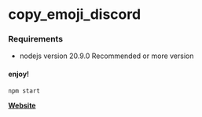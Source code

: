 # copy_emoji_discord

### Requirements

* nodejs version 20.9.0 
Recommended or more version

#### enjoy!

    npm start

**[Website](https://thatiemsz.github.io/Discord-Emoji-Downloader)**